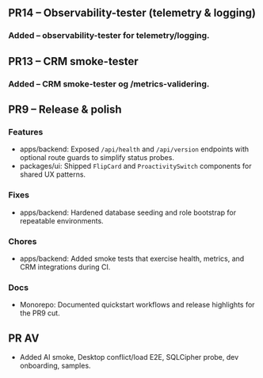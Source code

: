 ## PR14 – Observability-tester (telemetry & logging)

### Added – observability-tester for telemetry/logging.

## PR13 – CRM smoke-tester

### Added – CRM smoke-tester og /metrics-validering.

## PR9 – Release & polish

### Features
- apps/backend: Exposed `/api/health` and `/api/version` endpoints with optional route guards to simplify status probes.
- packages/ui: Shipped `FlipCard` and `ProactivitySwitch` components for shared UX patterns.

### Fixes
- apps/backend: Hardened database seeding and role bootstrap for repeatable environments.

### Chores
- apps/backend: Added smoke tests that exercise health, metrics, and CRM integrations during CI.

### Docs
- Monorepo: Documented quickstart workflows and release highlights for the PR9 cut.

## PR AV
- Added AI smoke, Desktop conflict/load E2E, SQLCipher probe, dev onboarding, samples.
